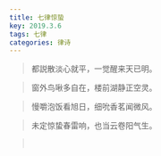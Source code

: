 ```yaml
---
title: 七律惊蛰
key: 2019.3.6
tags: 七律
categories: 律诗
---
```


<blockquote class="blockquote-center">都説散淡心就平，一觉醒来天已明。
</blockquote>
<blockquote class="blockquote-center">窗外鸟啾多自在，楼前湖静正空灵。
</blockquote>
<blockquote class="blockquote-center">慢嚼泡饭看旭日，细吮香茗闻微风。
</blockquote>
<blockquote class="blockquote-center">未定惊蛰春雷响，也当云卷阳气生。
</blockquote>
<blockquote class="blockquote-center"></br>
</blockquote>
